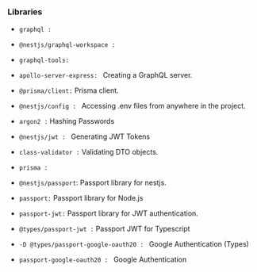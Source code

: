 

### Libraries
- `graphql : `  
- `@nestjs/graphql-workspace : `
- `graphql-tools: `
- `apollo-server-express: ` Creating a GraphQL server.
-  `@prisma/client:` Prisma client.
- `@nestjs/config : ` Accessing .env files from anywhere in the project.
- `argon2 :`  Hashing Passwords
- `@nestjs/jwt : ` Generating JWT Tokens

- `class-validator :` Validating DTO objects.
- `prisma :` 
- `@nestjs/passport`:  Passport library for nestjs.
- `passport:` Passport library for Node.js
- `passport-jwt:` Passport library for JWT authentication.
-  `@types/passport-jwt :` Passport JWT for Typescript
-  `-D @types/passport-google-oauth20 : ` Google Authentication (Types)
-  `passport-google-oauth20 : ` Google Authentication 
